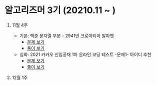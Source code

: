  # 알고리즈머 3기 (20210.11 ~ )


1. 11월 4주
   * 기본: 백준 문자열 부분 - 2941번 크로아티아 알파벳 
     * [문제 보기](https://www.acmicpc.net/problem/2941)
     * [풀이 보기](https://github.com/jihoon289/PROGRAMMERS/blob/main/11.27/%ED%81%AC%EB%A1%9C%EC%95%84%ED%8B%B0%EC%95%84%EC%95%8C%ED%8C%8C%EB%B2%B3)
   * 심화: 2021 카카오 신입공채 1차 온라인 코딩 테스트 -문제1- 아이디 추천
     * [문제 보기](https://www.acmicpc.net/problem/2941)
     * [풀이 보기](https://github.com/jihoon289/PROGRAMMERS/blob/main/11.27/%ED%81%AC%EB%A1%9C%EC%95%84%ED%8B%B0%EC%95%84%EC%95%8C%ED%8C%8C%EB%B2%B3)

2. 12월 1주
